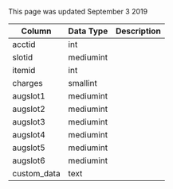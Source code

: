 This page was updated September 3 2019

| Column      | Data Type | Description |
| ----------- | --------- | ----------- |
| acctid      | int       |             |
| slotid      | mediumint |             |
| itemid      | int       |             |
| charges     | smallint  |             |
| augslot1    | mediumint |             |
| augslot2    | mediumint |             |
| augslot3    | mediumint |             |
| augslot4    | mediumint |             |
| augslot5    | mediumint |             |
| augslot6    | mediumint |             |
| custom_data | text      |             |